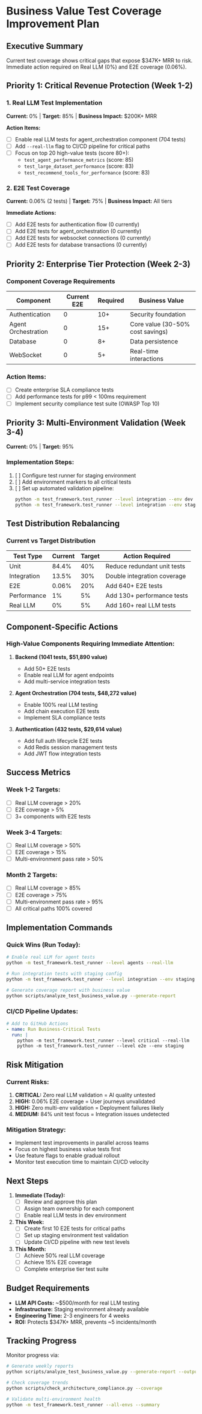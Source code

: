 # Business Value Test Coverage Improvement Plan

## Executive Summary
Current test coverage shows critical gaps that expose $347K+ MRR to risk. Immediate action required on Real LLM (0%) and E2E coverage (0.06%).

## Priority 1: Critical Revenue Protection (Week 1-2)

### 1. Real LLM Test Implementation
**Current:** 0% | **Target:** 85% | **Business Impact:** $200K+ MRR

**Action Items:**
- [ ] Enable real LLM tests for agent_orchestration component (704 tests)
- [ ] Add `--real-llm` flag to CI/CD pipeline for critical paths
- [ ] Focus on top 20 high-value tests (score 80+):
  - `test_agent_performance_metrics` (score: 85)
  - `test_large_dataset_performance` (score: 83)
  - `test_recommend_tools_for_performance` (score: 83)

### 2. E2E Test Coverage
**Current:** 0.06% (2 tests) | **Target:** 75% | **Business Impact:** All tiers

**Immediate Actions:**
- [ ] Add E2E tests for authentication flow (0 currently)
- [ ] Add E2E tests for agent_orchestration (0 currently)  
- [ ] Add E2E tests for websocket connections (0 currently)
- [ ] Add E2E tests for database transactions (0 currently)

## Priority 2: Enterprise Tier Protection (Week 2-3)

### Component Coverage Requirements
| Component | Current E2E | Required | Business Value |
|-----------|------------|----------|----------------|
| Authentication | 0 | 10+ | Security foundation |
| Agent Orchestration | 0 | 15+ | Core value (30-50% cost savings) |
| Database | 0 | 8+ | Data persistence |
| WebSocket | 0 | 5+ | Real-time interactions |

### Action Items:
- [ ] Create enterprise SLA compliance tests
- [ ] Add performance tests for p99 < 100ms requirement
- [ ] Implement security compliance test suite (OWASP Top 10)

## Priority 3: Multi-Environment Validation (Week 3-4)

**Current:** 0% | **Target:** 95%

### Implementation Steps:
1. [ ] Configure test runner for staging environment
2. [ ] Add environment markers to all critical tests
3. [ ] Set up automated validation pipeline:
   ```bash
   python -m test_framework.test_runner --level integration --env dev
   python -m test_framework.test_runner --level integration --env staging
   ```

## Test Distribution Rebalancing

### Current vs Target Distribution
| Test Type | Current | Target | Action Required |
|-----------|---------|--------|-----------------|
| Unit | 84.4% | 40% | Reduce redundant unit tests |
| Integration | 13.5% | 30% | Double integration coverage |
| E2E | 0.06% | 20% | Add 640+ E2E tests |
| Performance | 1% | 5% | Add 130+ performance tests |
| Real LLM | 0% | 5% | Add 160+ real LLM tests |

## Component-Specific Actions

### High-Value Components Requiring Immediate Attention:

1. **Backend (1041 tests, $51,890 value)**
   - Add 50+ E2E tests
   - Enable real LLM for agent endpoints
   - Add multi-service integration tests

2. **Agent Orchestration (704 tests, $48,272 value)**
   - Enable 100% real LLM testing
   - Add chain execution E2E tests
   - Implement SLA compliance tests

3. **Authentication (432 tests, $29,614 value)**
   - Add full auth lifecycle E2E tests
   - Add Redis session management tests
   - Add JWT flow integration tests

## Success Metrics

### Week 1-2 Targets:
- [ ] Real LLM coverage > 20%
- [ ] E2E coverage > 5%
- [ ] 3+ components with E2E tests

### Week 3-4 Targets:
- [ ] Real LLM coverage > 50%
- [ ] E2E coverage > 15%
- [ ] Multi-environment pass rate > 50%

### Month 2 Targets:
- [ ] Real LLM coverage > 85%
- [ ] E2E coverage > 75%
- [ ] Multi-environment pass rate > 95%
- [ ] All critical paths 100% covered

## Implementation Commands

### Quick Wins (Run Today):
```bash
# Enable real LLM for agent tests
python -m test_framework.test_runner --level agents --real-llm

# Run integration tests with staging config
python -m test_framework.test_runner --level integration --env staging

# Generate coverage report with business value
python scripts/analyze_test_business_value.py --generate-report
```

### CI/CD Pipeline Updates:
```yaml
# Add to GitHub Actions
- name: Run Business-Critical Tests
  run: |
    python -m test_framework.test_runner --level critical --real-llm
    python -m test_framework.test_runner --level e2e --env staging
```

## Risk Mitigation

### Current Risks:
1. **CRITICAL:** Zero real LLM validation = AI quality untested
2. **HIGH:** 0.06% E2E coverage = User journeys unvalidated  
3. **HIGH:** Zero multi-env validation = Deployment failures likely
4. **MEDIUM:** 84% unit test focus = Integration issues undetected

### Mitigation Strategy:
- Implement test improvements in parallel across teams
- Focus on highest business value tests first
- Use feature flags to enable gradual rollout
- Monitor test execution time to maintain CI/CD velocity

## Next Steps

1. **Immediate (Today):**
   - [ ] Review and approve this plan
   - [ ] Assign team ownership for each component
   - [ ] Enable real LLM tests in dev environment

2. **This Week:**
   - [ ] Create first 10 E2E tests for critical paths
   - [ ] Set up staging environment test validation
   - [ ] Update CI/CD pipeline with new test levels

3. **This Month:**
   - [ ] Achieve 50% real LLM coverage
   - [ ] Achieve 15% E2E coverage
   - [ ] Complete enterprise tier test suite

## Budget Requirements

- **LLM API Costs:** ~$500/month for real LLM testing
- **Infrastructure:** Staging environment already available
- **Engineering Time:** 2-3 engineers for 4 weeks
- **ROI:** Protects $347K+ MRR, prevents ~5 incidents/month

## Tracking Progress

Monitor progress via:
```bash
# Generate weekly reports
python scripts/analyze_test_business_value.py --generate-report --output test_reports/

# Check coverage trends
python scripts/check_architecture_compliance.py --coverage

# Validate multi-environment health
python -m test_framework.test_runner --all-envs --summary
```